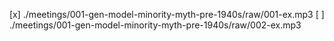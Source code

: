 [x] ./meetings/001-gen-model-minority-myth-pre-1940s/raw/001-ex.mp3
[ ] ./meetings/001-gen-model-minority-myth-pre-1940s/raw/002-ex.mp3
